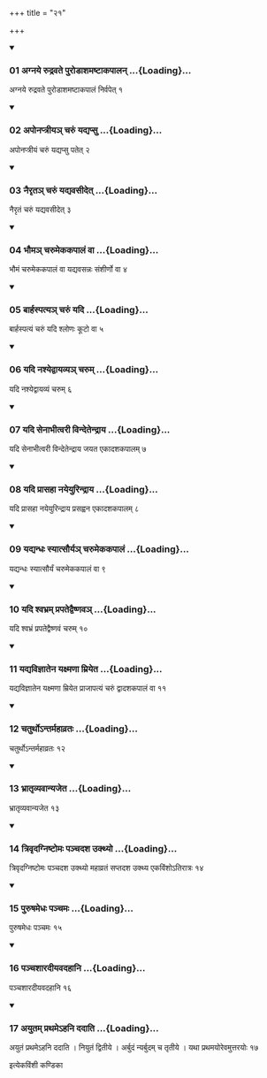 +++
title = "२१"

+++

<div class="js_include" includetitle="true" newlevelforh1="3" unfilled="" url="/vedAH_yajuH/taittirIyam/sUtram/ApastambaH/shrautam/vishvAsa-prastutiH/22/21/01_agnaye_rudravate_puroDAshamaShTAkapAlan.md">
<details open><summary><h3>01 अग्नये रुद्रवते पुरोडाशमष्टाकपालन् ...{Loading}...</h3></summary>

अग्नये रुद्रवते पुरोडाशमष्टाकपालं निर्वपेत् १
</details>
</div>


<div class="js_include" includetitle="true" newlevelforh1="3" unfilled="" url="/vedAH_yajuH/taittirIyam/sUtram/ApastambaH/shrautam/vishvAsa-prastutiH/22/21/02_aponaptrIya~n_charuM_yadyapsu.md">
<details open><summary><h3>02 अपोनप्त्रीयञ् चरुं यद्यप्सु ...{Loading}...</h3></summary>

अपोनप्त्रीयं चरुं यद्यप्सु पतेत् २
</details>
</div>


<div class="js_include" includetitle="true" newlevelforh1="3" unfilled="" url="/vedAH_yajuH/taittirIyam/sUtram/ApastambaH/shrautam/vishvAsa-prastutiH/22/21/03_nairRta~n_charuM_yadyavasIdet.md">
<details open><summary><h3>03 नैरृतञ् चरुं यद्यवसीदेत् ...{Loading}...</h3></summary>

नैरृतं चरुं यद्यवसीदेत् ३
</details>
</div>


<div class="js_include" includetitle="true" newlevelforh1="3" unfilled="" url="/vedAH_yajuH/taittirIyam/sUtram/ApastambaH/shrautam/vishvAsa-prastutiH/22/21/04_bhauma~n_charumekakapAlaM_vA.md">
<details open><summary><h3>04 भौमञ् चरुमेककपालं वा ...{Loading}...</h3></summary>

भौमं चरुमेककपालं वा यद्यवसन्नः संशीर्णो वा ४
</details>
</div>


<div class="js_include" includetitle="true" newlevelforh1="3" unfilled="" url="/vedAH_yajuH/taittirIyam/sUtram/ApastambaH/shrautam/vishvAsa-prastutiH/22/21/05_bArhaspatya~n_charuM_yadi.md">
<details open><summary><h3>05 बार्हस्पत्यञ् चरुं यदि ...{Loading}...</h3></summary>

बार्हस्पत्यं चरुं यदि श्लोणः कूटो वा ५
</details>
</div>


<div class="js_include" includetitle="true" newlevelforh1="3" unfilled="" url="/vedAH_yajuH/taittirIyam/sUtram/ApastambaH/shrautam/vishvAsa-prastutiH/22/21/06_yadi_nashyedvAyavya~n_charum.md">
<details open><summary><h3>06 यदि नश्येद्वायव्यञ् चरुम् ...{Loading}...</h3></summary>

यदि नश्येद्वायव्यं चरुम् ६
</details>
</div>


<div class="js_include" includetitle="true" newlevelforh1="3" unfilled="" url="/vedAH_yajuH/taittirIyam/sUtram/ApastambaH/shrautam/vishvAsa-prastutiH/22/21/07_yadi_senAbhItvarI_vindetendrAya.md">
<details open><summary><h3>07 यदि सेनाभीत्वरी विन्देतेन्द्राय ...{Loading}...</h3></summary>

यदि सेनाभीत्वरी विन्देतेन्द्राय जयत एकादशकपालम् ७
</details>
</div>


<div class="js_include" includetitle="true" newlevelforh1="3" unfilled="" url="/vedAH_yajuH/taittirIyam/sUtram/ApastambaH/shrautam/vishvAsa-prastutiH/22/21/08_yadi_prAsahA_nayeyurindrAya.md">
<details open><summary><h3>08 यदि प्रासहा नयेयुरिन्द्राय ...{Loading}...</h3></summary>

यदि प्रासहा नयेयुरिन्द्राय प्रसह्वन एकादशकपालम् ८
</details>
</div>


<div class="js_include" includetitle="true" newlevelforh1="3" unfilled="" url="/vedAH_yajuH/taittirIyam/sUtram/ApastambaH/shrautam/vishvAsa-prastutiH/22/21/09_yadyandhaH_syAtsaurya~n_charumekakapAlaM.md">
<details open><summary><h3>09 यद्यन्धः स्यात्सौर्यञ् चरुमेककपालं ...{Loading}...</h3></summary>

यद्यन्धः स्यात्सौर्यं चरुमेककपालं वा ९
</details>
</div>


<div class="js_include" includetitle="true" newlevelforh1="3" unfilled="" url="/vedAH_yajuH/taittirIyam/sUtram/ApastambaH/shrautam/vishvAsa-prastutiH/22/21/10_yadi_shvabhram_prapatedvaiShNava~n.md">
<details open><summary><h3>10 यदि श्वभ्रम् प्रपतेद्वैष्णवञ् ...{Loading}...</h3></summary>

यदि श्वभ्रं प्रपतेद्वैष्णवं चरुम् १०
</details>
</div>


<div class="js_include" includetitle="true" newlevelforh1="3" unfilled="" url="/vedAH_yajuH/taittirIyam/sUtram/ApastambaH/shrautam/vishvAsa-prastutiH/22/21/11_yadyavijnAtena_yaxmaNA_mriyeta.md">
<details open><summary><h3>11 यद्यविज्ञातेन यक्ष्मणा म्रियेत ...{Loading}...</h3></summary>

यद्यविज्ञातेन यक्ष्मणा म्रियेत प्राजापत्यं चरुं द्वादशकपालं वा ११
</details>
</div>


<div class="js_include" includetitle="true" newlevelforh1="3" unfilled="" url="/vedAH_yajuH/taittirIyam/sUtram/ApastambaH/shrautam/vishvAsa-prastutiH/22/21/12_chaturtho-ntarmahAvrataH.md">
<details open><summary><h3>12 चतुर्थोऽन्तर्महाव्रतः ...{Loading}...</h3></summary>

चतुर्थोऽन्तर्महाव्रतः १२
</details>
</div>


<div class="js_include" includetitle="true" newlevelforh1="3" unfilled="" url="/vedAH_yajuH/taittirIyam/sUtram/ApastambaH/shrautam/vishvAsa-prastutiH/22/21/13_bhrAtRvyavAnyajeta.md">
<details open><summary><h3>13 भ्रातृव्यवान्यजेत ...{Loading}...</h3></summary>

भ्रातृव्यवान्यजेत १३
</details>
</div>


<div class="js_include" includetitle="true" newlevelforh1="3" unfilled="" url="/vedAH_yajuH/taittirIyam/sUtram/ApastambaH/shrautam/vishvAsa-prastutiH/22/21/14_trivRdagniShTomaH_panchadasha_ukthyo.md">
<details open><summary><h3>14 त्रिवृदग्निष्टोमः पञ्चदश उक्थ्यो ...{Loading}...</h3></summary>

त्रिवृदग्निष्टोमः पञ्चदश उक्थ्यो महाव्रतं सप्तदश उक्थ्य एकविंशोऽतिरात्रः १४
</details>
</div>


<div class="js_include" includetitle="true" newlevelforh1="3" unfilled="" url="/vedAH_yajuH/taittirIyam/sUtram/ApastambaH/shrautam/vishvAsa-prastutiH/22/21/15_puruShamedhaH_panchamaH.md">
<details open><summary><h3>15 पुरुषमेधः पञ्चमः ...{Loading}...</h3></summary>

पुरुषमेधः पञ्चमः १५
</details>
</div>


<div class="js_include" includetitle="true" newlevelforh1="3" unfilled="" url="/vedAH_yajuH/taittirIyam/sUtram/ApastambaH/shrautam/vishvAsa-prastutiH/22/21/16_panchashAradIyavadahAni.md">
<details open><summary><h3>16 पञ्चशारदीयवदहानि ...{Loading}...</h3></summary>

पञ्चशारदीयवदहानि १६
</details>
</div>


<div class="js_include" includetitle="true" newlevelforh1="3" unfilled="" url="/vedAH_yajuH/taittirIyam/sUtram/ApastambaH/shrautam/vishvAsa-prastutiH/22/21/17_ayutam_prathame-hani_dadAti.md">
<details open><summary><h3>17 अयुतम् प्रथमेऽहनि ददाति ...{Loading}...</h3></summary>

अयुतं प्रथमेऽहनि ददाति । नियुतं द्वितीये । अर्बुदं न्यर्बुदम् च तृतीये । यथा प्रथमयोरेवमुत्तरयोः १७
</details>
</div>



  
इत्येकविंशी कण्डिका 
